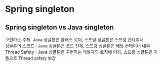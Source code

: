 # Spring singleton

## Spring singleton vs Java singleton

구현하는 주체: Java 싱글톤은 클래스 로더, 스프링 싱글톤은 스프링 컨테이너  
싱글톤의 스코프 : Java 싱글톤은 코드 전체, 스프링 싱글톤은 해당 컨테이너 내부  
Thread Safety : Java 싱글톤은 구현하는 개발자의 로직에 따라, 스프링 싱글톤은 자동으로 Thread safety 보장